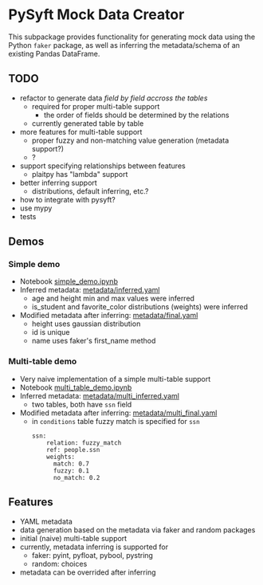 # PySyft Mock Data Creator

This subpackage provides functionality for generating mock data using the Python `faker` package, as well as inferring the metadata/schema of an existing Pandas DataFrame.

## TODO
* refactor to generate data *field by field accross the tables*
  * required for proper multi-table support
    * the order of fields should be determined by the relations
  * currently generated table by table
* more features for multi-table support
  * proper fuzzy and non-matching value generation (metadata support?)
  * ?
* support specifying relationships between features 
  * plaitpy has "lambda" support
* better inferring support
  * distributions, default inferring, etc.?
* how to integrate with pysyft?
* use mypy
* tests


## Demos
### Simple demo
* Notebook [simple_demo.ipynb](https://github.com/akalliokoski/PySyft/blob/mock-creator/packages/mockcreator/mockcreator/simple_demo.ipynb)
* Inferred metadata: [metadata/inferred.yaml](https://github.com/akalliokoski/PySyft/blob/mock-creator/packages/mockcreator/metadata/inferred.yaml)
  * age and height min and max values were inferred
  * is_student and favorite_color distributions (weights) were inferred
* Modified metadata after inferring: [metadata/final.yaml](https://github.com/akalliokoski/PySyft/blob/mock-creator/packages/mockcreator/metadata/final.yaml)
  * height uses gaussian distribution
  * id is unique
  * name uses faker's first_name method

### Multi-table demo
* Very naive implementation of a simple multi-table support
* Notebook [multi_table_demo.ipynb](https://github.com/akalliokoski/PySyft/blob/mock-creator/packages/mockcreator/mockcreator/multi_table_demo.ipynb)
* Inferred metadata: [metadata/multi_inferred.yaml](https://github.com/akalliokoski/PySyft/blob/mock-creator/packages/mockcreator/metadata/multi_inferred.yaml)
  * two tables, both have `ssn` field
* Modified metadata after inferring: [metadata/multi_final.yaml](https://github.com/akalliokoski/PySyft/blob/mock-creator/packages/mockcreator/metadata/multi_final.yaml)
  * in `conditions` table fuzzy match is specified for `ssn`
    ```
    ssn:
        relation: fuzzy_match
        ref: people.ssn
        weights:
          match: 0.7
          fuzzy: 0.1
          no_match: 0.2
    ```



## Features

* YAML metadata
* data generation based on the metadata via faker and random packages
* initial (naive) multi-table support
* currently, metadata inferring is supported for
  * faker: pyint, pyfloat, pybool, pystring
  * random: choices
* metadata can be overrided after inferring
